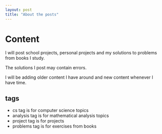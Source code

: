 ```yaml
---
layout: post
title: "About the posts"
---
```


# Content

I will post school projects, personal projects and my solutions to problems from books I study.

The solutions I post may contain errors.

I will be adding older content I have around and new content whenever I have time.

## tags

* cs tag is for computer science topics
* analysis tag is for mathematical analysis topics
* project tag is for projects
* problems tag is for exercises from books